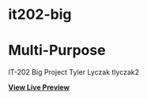 # it202-big
# Multi-Purpose

IT-202 Big Project
Tyler Lyczak
tlyczak2

**[View Live Preview](https://tylerlyczak.github.io/it202-big/)**
